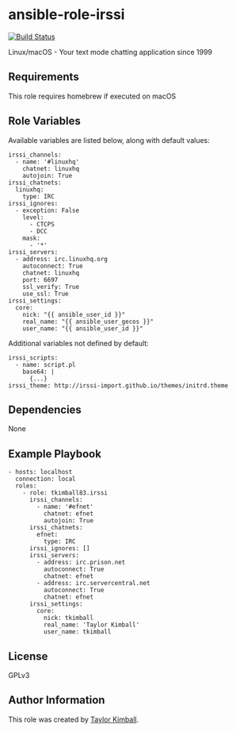 # ansible-role-irssi

[![Build Status](https://travis-ci.org/tkimball83/ansible-role-irssi.svg?branch=master)](https://travis-ci.org/tkimball83/ansible-role-irssi)

Linux/macOS - Your text mode chatting application since 1999

## Requirements

This role requires homebrew if executed on macOS

## Role Variables

Available variables are listed below, along with default values:

    irssi_channels:
      - name: '#linuxhq'
        chatnet: linuxhq
        autojoin: True
    irssi_chatnets:
      linuxhq:
        type: IRC
    irssi_ignores:
      - exception: False
        level:
          - CTCPS
          - DCC
        mask:
          - '*'
    irssi_servers:
      - address: irc.linuxhq.org
        autoconnect: True
        chatnet: linuxhq
        port: 6697
        ssl_verify: True
        use_ssl: True
    irssi_settings:
      core:
        nick: "{{ ansible_user_id }}"
        real_name: "{{ ansible_user_gecos }}"
        user_name: "{{ ansible_user_id }}"

Additional variables not defined by default:

    irssi_scripts:
      - name: script.pl
        base64: |
          {...}
    irssi_theme: http://irssi-import.github.io/themes/initrd.theme

## Dependencies

None

## Example Playbook

    - hosts: localhost
      connection: local
      roles:
        - role: tkimball83.irssi
          irssi_channels:
            - name: '#efnet'
              chatnet: efnet
              autojoin: True
          irssi_chatnets:
            efnet:
              type: IRC
          irssi_ignores: []
          irssi_servers:
            - address: irc.prison.net
              autoconnect: True
              chatnet: efnet
            - address: irc.servercentral.net
              autoconnect: True
              chatnet: efnet
          irssi_settings:
            core:
              nick: tkimball
              real_name: 'Taylor Kimball'
              user_name: tkimball

## License

GPLv3

## Author Information

This role was created by [Taylor Kimball](http://www.linuxhq.org).
